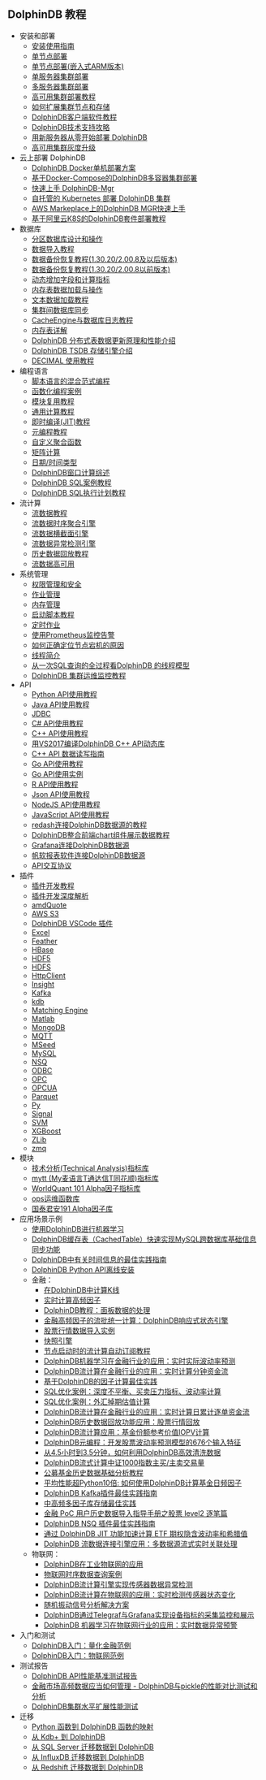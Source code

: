 ## DolphinDB 教程

- 安装和部署
    - [安装使用指南](dolphindb_user_guide.md)
    - [单节点部署](standalone_server.md)
    - [单节点部署(嵌入式ARM版本)](ARM_standalone_deploy.md)
    - [单服务器集群部署](single_machine_cluster_deploy.md)
    - [多服务器集群部署](multi_machine_cluster_deployment.md)
    - [高可用集群部署教程](ha_cluster_deployment.md)
    - [如何扩展集群节点和存储](scale_out_cluster.md)
    - [DolphinDB客户端软件教程](client_tool_tutorial.md)
    - [DolphinDB技术支持攻略](dolphindb_support.md)
    - [用新服务器从零开始部署 DolphinDB](deploy_dolphindb_on_new_server.md)
    - [高可用集群灰度升级](gray_scale_upgrade_ha.md)
- 云上部署 DolphinDB
    - [DolphinDB Docker单机部署方案](../../../dolphindb-k8s/blob/master/docker_single_deployment.md)
    - [基于Docker-Compose的DolphinDB多容器集群部署](../../../dolphindb-k8s/blob/master/docker-compose_high_cluster.md)
    - [快速上手 DolphinDB-Mgr](../../../dolphindb-k8s/blob/master/deploy_k8s_quickly.md)
    - [自托管的 Kubernetes 部署 DolphinDB 集群](../../../dolphindb-k8s/blob/master/k8s_deployment.md)
    - [AWS Markeplace上的DolphinDB MGR快速上手](../../../dolphindb-k8s/blob/master/k8s_deployment_in_AWS.md)
    - [基于阿里云K8S的DolphinDB套件部署教程](../../../dolphindb-k8s/blob/master/k8s_deployment_in_Aliyun.md)
- 数据库
    - [分区数据库设计和操作](database.md)
    - [数据导入教程](import_data.md)
    - [数据备份恢复教程(1.30.20/2.00.8及以后版本)](restore-backup.md)
    - [数据备份恢复教程(1.30.20/2.00.8以前版本)](backup_restore_before_208.md)
    - [动态增加字段和计算指标](add_column.md)
    - [内存表数据加载与操作](partitioned_in_memory_table.md)
    - [文本数据加载教程](import_csv.md)
    - [集群间数据库同步](data_synchronization_between_clusters.md)
    - [CacheEngine与数据库日志教程](redoLog_cacheEngine.md)
    - [内存表详解](in_memory_table.md)
    - [DolphinDB 分布式表数据更新原理和性能介绍](dolphindb_update.md)
    - [DolphinDB TSDB 存储引擎介绍](tsdb_engine.md)
    - [DECIMAL 使用教程](DECIMAL.md)
- 编程语言
    - [脚本语言的混合范式编程](hybrid_programming_paradigms.md)
    - [函数化编程案例](functional_programming_cases.md)
    - [模块复用教程](module_tutorial.md)
    - [通用计算教程](general_computing.md)
    - [即时编译(JIT)教程](jit.md)
    - [元编程教程](meta_programming.md)
    - [自定义聚合函数](udaf.md)
    - [矩阵计算](matrix.md)
    - [日期/时间类型](date_time.md)
    - [DolphinDB窗口计算综述](window_cal.md)    
    - [DolphinDB SQL案例教程](DolphinDB_SQL_Case_Tutorial.md)
    - [DolphinDB SQL执行计划教程](DolphinDB_Explain.md)
- 流计算
    - [流数据教程](streaming_tutorial.md)
    - [流数据时序聚合引擎](stream_aggregator.md)
    - [流数据横截面引擎](streaming_crossSectionalAggregator.md)
    - [流数据异常检测引擎](Anomaly_Detection_Engine.md)
    - [历史数据回放教程](historical_data_replay.md)
    - [流数据高可用](haStreamingTutorial.md)
- 系统管理
    - [权限管理和安全](ACL_and_Security.md)
    - [作业管理](job_management_tutorial.md)
    - [内存管理](memory_management.md)
    - [启动脚本教程](Startup.md)
    - [定时作业](scheduledJob.md)
    - [使用Prometheus监控告警](DolphinDB_monitor.md)
    - [如何正确定位节点宕机的原因](how_to_handle_crash.md)
    - [线程简介](thread_intro.md)
    - [从一次SQL查询的全过程看DolphinDB 的线程模型](thread_model_SQL.md)
    - [DolphinDB 集群运维监控教程](cluster_monitor.md)
- API
    - [Python API使用教程](../../../api_python3/blob/master/README_CN.md)
    - [Java API使用教程](../../../api-java/blob/master/README_CN.md)
    <!--先隐藏，等教程更新完毕再暴露 - [Java API使用实例](../../../api-java/blob/master/example/README_CN.md) -->
    - [JDBC](../../../jdbc/blob/master/README_CN.md)
    - [C# API使用教程](../../../api-csharp/blob/master/README_CN.md)
    - [C++ API使用教程](../../../api-cplusplus/blob/master/README_CN.md)
    - [用VS2017编译DolphinDB C++ API动态库](cpp_api_vs2017_tutorial.md)
    - [C++ API 数据读写指南](c%2B%2Bapi.md)
    - [Go API使用教程](../../../api-go/blob/master/README.md)
    - [Go API使用实例](../../../api-go/blob/master/example/README_CN.md)
    - [R API使用教程](../../../api-r/blob/master/README_CN.md)
    - [Json API使用教程](../../../api-json/blob/master/README_CN.md)
    - [NodeJS API使用教程](../../../api-nodejs/blob/master/README.md)
    - [JavaScript API使用教程](../../../api-javascript/blob/master/README.zh.md)
    - [redash连接DolphinDB数据源的教程](data_interface_for_redash.md)
    - [DolphinDB整合前端chart组件展示数据教程](web_chart_integration.md)
    - [Grafana连接DolphinDB数据源](../../../grafana-datasource/blob/master/README.zh.md)
    - [帆软报表软件连接DolphinDB数据源](FineReport_to_dolphindb.md)
    - [API交互协议](api_protocol.md)
- 插件
    - [插件开发教程](plugin_development_tutorial.md) 
    - [插件开发深度解析](plugin_advance.md)
    - [amdQuote](../../../DolphinDBPlugin/blob/release200/amdQuote/README.md)
    - [AWS S3](../../../DolphinDBPlugin/blob/release200/aws/README.md)
    - [DolphinDB VSCode 插件](vscode_extension.md)
    - [Excel](../../../excel-add-in)
    - [Feather](../../../DolphinDBPlugin/blob/release200/feather/README.md)
    - [HBase](../../../DolphinDBPlugin/blob/release200/hbase/README.md)
    - [HDF5](../../../DolphinDBPlugin/blob/release200/hdf5/README_CN.md)
    - [HDFS](../../../DolphinDBPlugin/blob/release200/hdfs/README.md)
    - [HttpClient](send_messages_external_systems.md)
    - [Insight](../../../DolphinDBPlugin/blob/release200/insight/README.md)
    - [Kafka](../../../DolphinDBPlugin/blob/release200/kafka/README_CN.md)
    - [kdb](../../../DolphinDBPlugin/blob/release200/kdb/README_CN.md)
    - [Matching Engine](../../../DolphinDBPlugin/blob/release200/MatchingEngine/README.md)
    - [Matlab](../../../DolphinDBPlugin/blob/release200/mat/README.md)
    - [MongoDB](../../../DolphinDBPlugin/blob/release200/mongodb/README_CN.md)
    - [MQTT](../../../DolphinDBPlugin/blob/release200/mqtt/README_CN.md)
    - [MSeed](../../../DolphinDBPlugin/blob/release200/mseed/README.md)
    - [MySQL](../../../DolphinDBPlugin/blob/release200/mysql/README_CN.md)
    - [NSQ](../../../DolphinDBPlugin/blob/release200/nsq/README.md)
    - [ODBC](../../../DolphinDBPlugin/blob/release200/odbc/README_CN.md)
    - [OPC](../../../DolphinDBPlugin/blob/release200/opc/README_CN.md)
    - [OPCUA](../../../DolphinDBPlugin/blob/release200/opcua/README_CN.md)
    - [Parquet](../../../DolphinDBPlugin/blob/release200/parquet/README_CN.md)
    - [Py](../../../DolphinDBPlugin/blob/release200/py/README_CN.md)
    - [Signal](../../../DolphinDBPlugin/blob/release200/signal/README_CN.md)
    - [SVM](../../../DolphinDBPlugin/blob/release200/svm/README_CN.md)
    - [XGBoost](../../../DolphinDBPlugin/blob/release200/xgboost/README_CN.md)
    - [ZLib](../../../DolphinDBPlugin/blob/release200/zlib/README_CN.md)
    - [zmq](../../../DolphinDBPlugin/blob/release200/zmq/README.md)
- 模块
    - [技术分析(Technical Analysis)指标库](../../../DolphinDBModules/blob/master/ta/README_CN.md) 
    - [mytt (My麦语言T通达信T同花顺)指标库](../../../DolphinDBModules/blob/master/mytt/README.md)
    - [WorldQuant 101 Alpha因子指标库](../../../DolphinDBModules/blob/master/wq101alpha/README_CN.md)
    - [ops运维函数库](../../../DolphinDBModules/blob/master/ops/README.md)
    - [国泰君安191 Alpha因子库](../../../DolphinDBModules/blob/master/gtja191Alpha/README_CN.md)
- 应用场景示例
    - [使用DolphinDB进行机器学习](machine_learning.md)
    - [DolphinDB缓存表（CachedTable）快速实现MySQL跨数据库基础信息同步功能](cachedtable.md)
    - [DolphinDB中有关时间信息的最佳实践指南](timezone.md)
    - [DolphinDB Python API离线安装](python_api_install_offline.md)
  - 金融：
    - [在DolphinDB中计算K线](OHLC.md) 
    - [实时计算高频因子](hf_factor_streaming.md)
    - [DolphinDB教程：面板数据的处理](panel_data.md)
    - [金融高频因子的流批统一计算：DolphinDB响应式状态引擎](reactive_state_engine.md)
    - [股票行情数据导入实例](stockdata_csv_import_demo.md)
    - [快照引擎](snapshot_engine.md)
    - [节点启动时的流计算自动订阅教程](streaming_auto_sub.md)
    - [DolphinDB机器学习在金融行业的应用：实时实际波动率预测](machine_learning_volatility.md)
    - [DolphinDB流计算在金融行业的应用：实时计算分钟资金流](streaming_capital_flow_order_by_order.md)
    - [基于DolphinDB的因子计算最佳实践](best_practice_for_factor_calculation.md)
    - [SQL优化案例：深度不平衡、买卖压力指标、波动率计算](sql_performance_optimization_wap_di_rv.md)
    - [SQL优化案例：外汇掉期估值计算](FxSwapValuation.md)
    - [DolphinDB流计算在金融行业的应用：实时计算日累计逐单资金流](streaming_capital_flow_daily.md)
    - [DolphinDB历史数据回放功能应用：股票行情回放](stock_market_replay.md)
    - [DolphinDB流计算应用：基金份额参考价值IOPV计算](streaming_IOPV.md)
    - [DolphinDB元编程：开发股票波动率预测模型的676个输入特征](metacode_derived_features.md)
    - [从4.5小时到3.5分钟，如何利用DolphinDB高效清洗数据](data_ETL.md)
    - [DolphinDB流式计算中证1000指数主买/主卖交易量](CSI_1000.md)
    - [公募基金历史数据基础分析教程](public_fund_basic_analysis.md)
    - [平均性能超Python10倍: 如何使用DolphinDB计算基金日频因子](fund_factor_contrasted_by_py.md)
    - [DolphinDB Kafka插件最佳实践指南](kafka_plugin_guide.md)
    - [中高频多因子库存储最佳实践](best_practices_for_multi_factor.md)
    - [金融 PoC 用户历史数据导入指导手册之股票 level2 逐笔篇](LoadDataForPoc.md)
    - [DolphinDB NSQ 插件最佳实践指南](best_implementation_for_NSQ_Plugin.md)
    - [通过 DolphinDB JIT 功能加速计算 ETF 期权隐含波动率和希腊值](IV_Greeks_Calculation_for_ETF_Options_Using_JIT.md)
    - [DolphinDB 流数据连接引擎应用：多数据源流式实时关联处理](streaming-real-time-correlation-processing.md)
  - 物联网：
    - [DolphinDB在工业物联网的应用](iot_demo.md)
    - [物联网时序数据查询案例](iot_query_case.md)
    - [DolphinDB流计算引擎实现传感器数据异常检测](iot_anomaly_detection.md)
    - [DolphinDB流计算在物联网的应用：实时检测传感器状态变化](DolphinDB_streaming_application_in_IOT.md)
    - [随机振动信号分析解决方案](Random_Vibration_Signal_Analysis_Solution.md)
    - [DolphinDB通过Telegraf与Grafana实现设备指标的采集监控和展示](DolphinDB_Telegraf_Grafana.md)
    - [DolphinDB 机器学习在物联网行业的应用：实时数据异常预警](knn_iot.md)
- 入门和测试
    - [DolphinDB入门：量化金融范例](quant_finance_examples.md)
    - [DolphinDB入门：物联网范例](iot_examples.md)
- 测试报告
    - [DolphinDB API性能基准测试报告](api_performance.md)
    - [金融市场高频数据应当如何管理 - DolphinDB与pickle的性能对比测试和分析](DolphinDB_pickle_comparison.md)
    - [DolphinDB集群水平扩展性能测试](Cluster_scale_out_performance_test.md)
- 迁移
    - [Python 函数到 DolphinDB 函数的映射](function_mapping_py.md)
    - [从 Kdb+ 到 DolphinDB](kdb_to_dolphindb.md)
    - [从 SQL Server 迁移数据到 DolphinDB](SQLServer_to_DolphinDB.md)
    - [从 InfluxDB 迁移数据到 DolphinDB](Migrate_data_from_InfluxDB_to_DolphinDB.md)
    - [从 Redshift 迁移数据到 DolphinDB](Migrate_data_from_Redshift_to_DolphinDB.md)

